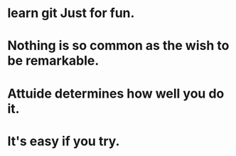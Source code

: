 # learn git Just for fun.
# Nothing is so common as the wish to be remarkable.
# Attuide determines how well you do it.
# It's easy if you try.
